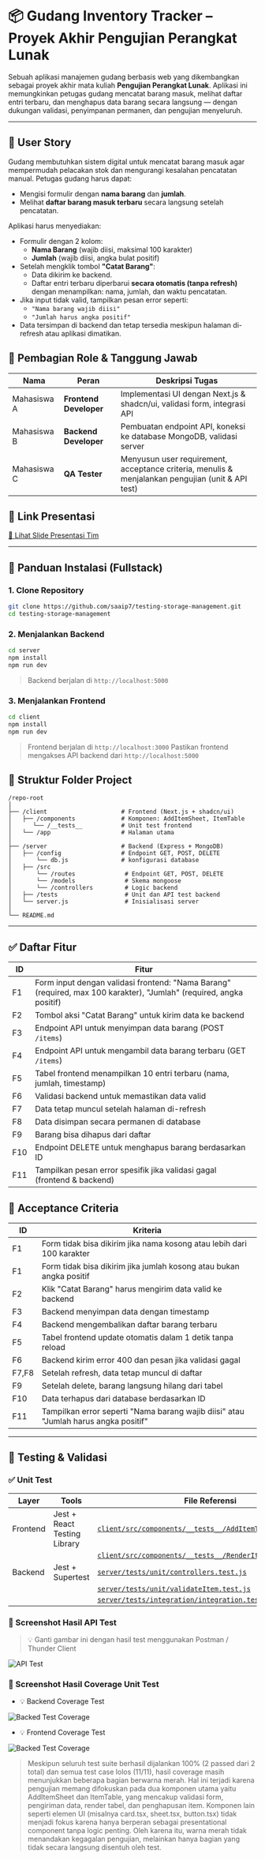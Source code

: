 
# 📦 Gudang Inventory Tracker – Proyek Akhir Pengujian Perangkat Lunak

Sebuah aplikasi manajemen gudang berbasis web yang dikembangkan sebagai proyek akhir mata kuliah **Pengujian Perangkat Lunak**. Aplikasi ini memungkinkan petugas gudang mencatat barang masuk, melihat daftar entri terbaru, dan menghapus data barang secara langsung — dengan dukungan validasi, penyimpanan permanen, dan pengujian menyeluruh.

---

## 📘 User Story 

Gudang membutuhkan sistem digital untuk mencatat barang masuk agar mempermudah pelacakan stok dan mengurangi kesalahan pencatatan manual. Petugas gudang harus dapat:

- Mengisi formulir dengan **nama barang** dan **jumlah**.
- Melihat **daftar barang masuk terbaru** secara langsung setelah pencatatan.

Aplikasi harus menyediakan:
- Formulir dengan 2 kolom:
  - **Nama Barang** (wajib diisi, maksimal 100 karakter)
  - **Jumlah** (wajib diisi, angka bulat positif)
- Setelah mengklik tombol **"Catat Barang"**:
  - Data dikirim ke backend.
  - Daftar entri terbaru diperbarui **secara otomatis (tanpa refresh)** dengan menampilkan: nama, jumlah, dan waktu pencatatan.
- Jika input tidak valid, tampilkan pesan error seperti:
  - `"Nama barang wajib diisi"`
  - `"Jumlah harus angka positif"`
- Data tersimpan di backend dan tetap tersedia meskipun halaman di-refresh atau aplikasi dimatikan.



## 👥 Pembagian Role & Tanggung Jawab

| Nama        | Peran                  | Deskripsi Tugas                                                                                   |
| ----------- | ---------------------- | ------------------------------------------------------------------------------------------------- |
| Mahasiswa A | **Frontend Developer** | Implementasi UI dengan Next.js & shadcn/ui, validasi form, integrasi API                          |
| Mahasiswa B | **Backend Developer**  | Pembuatan endpoint API, koneksi ke database MongoDB, validasi server                              |
| Mahasiswa C | **QA Tester**          | Menyusun user requirement, acceptance criteria, menulis & menjalankan pengujian (unit & API test) |


## 🎤 Link Presentasi

[🔗 Lihat Slide Presentasi Tim](https://example.com/link-google-slide-anda)


---

## 🚀 Panduan Instalasi (Fullstack)

### 1. Clone Repository

```bash
git clone https://github.com/saaip7/testing-storage-management.git
cd testing-storage-management
````



### 2. Menjalankan Backend

```bash
cd server
npm install
npm run dev
```

> Backend berjalan di `http://localhost:5000`



### 3. Menjalankan Frontend

```bash
cd client
npm install
npm run dev
```

> Frontend berjalan di `http://localhost:3000`
> Pastikan frontend mengakses API backend dari `http://localhost:5000`



## 📂 Struktur Folder Project

```
/repo-root
│
├── /client                     # Frontend (Next.js + shadcn/ui)
│   ├── /components             # Komponen: AddItemSheet, ItemTable
│      └── /__tests__           # Unit test frontend     
│   └── /app                    # Halaman utama
│
├── /server                     # Backend (Express + MongoDB)
│   ├── /config                 # Endpoint GET, POST, DELETE
│       └── db.js               # konfigurasi database
│   ├── /src                 
│       └── /routes              # Endpoint GET, POST, DELETE
│       └── /models              # Skema mongoose
│       └── /controllers         # Logic backend
│   ├── /tests                   # Unit dan API test backend
│   └── server.js                # Inisialisasi server
│
└── README.md
```

---

## ✅ Daftar Fitur

| ID  | Fitur                                                                                                               |
| --- | ------------------------------------------------------------------------------------------------------------------- |
| F1  | Form input dengan validasi frontend: "Nama Barang" (required, max 100 karakter), "Jumlah" (required, angka positif) |
| F2  | Tombol aksi "Catat Barang" untuk kirim data ke backend                                                              |
| F3  | Endpoint API untuk menyimpan data barang (POST `/items`)                                                            |
| F4  | Endpoint API untuk mengambil data barang terbaru (GET `/items`)                                                     |
| F5  | Tabel frontend menampilkan 10 entri terbaru (nama, jumlah, timestamp)                                               |
| F6  | Validasi backend untuk memastikan data valid                                                                        |
| F7  | Data tetap muncul setelah halaman di-refresh                                                                        |
| F8  | Data disimpan secara permanen di database                                                                           |
| F9  | Barang bisa dihapus dari daftar                                                                                     |
| F10 | Endpoint DELETE untuk menghapus barang berdasarkan ID                                                               |
| F11 | Tampilkan pesan error spesifik jika validasi gagal (frontend & backend)                                             |



## 🎯 Acceptance Criteria

| ID    | Kriteria                                                                            |
| ----- | ----------------------------------------------------------------------------------- |
| F1    | Form tidak bisa dikirim jika nama kosong atau lebih dari 100 karakter               |
| F1    | Form tidak bisa dikirim jika jumlah kosong atau bukan angka positif                 |
| F2    | Klik "Catat Barang" harus mengirim data valid ke backend                            |
| F3    | Backend menyimpan data dengan timestamp                                             |
| F4    | Backend mengembalikan daftar barang terbaru                                         |
| F5    | Tabel frontend update otomatis dalam 1 detik tanpa reload                           |
| F6    | Backend kirim error 400 dan pesan jika validasi gagal                               |
| F7,F8 | Setelah refresh, data tetap muncul di daftar                                        |
| F9    | Setelah delete, barang langsung hilang dari tabel                                   |
| F10   | Data terhapus dari database berdasarkan ID                                          |
| F11   | Tampilkan error seperti "Nama barang wajib diisi" atau "Jumlah harus angka positif" |

---

## 🧪 Testing & Validasi

### ✅ Unit Test

| Layer    | Tools                        | File Referensi                                                                                                                        |
| -------- | ---------------------------- | ------------------------------------------------------------------------------------------------------------------------------------- |
| Frontend | Jest + React Testing Library | [`client/src/components/__tests__/AddItemTest.test.tsx`](client/src/components/__tests__/AddItemTest.test.tsx)                        |
|          |                              | [`client/src/components/__tests__/RenderItemTable.test.tsx`](client/src/components/__tests__/RenderItemTable.test.tsx)                |
| Backend  | Jest + Supertest             | [`server/tests/unit/controllers.test.js`](server/tests/unit/controllers.test.js)                                                      |
|          |                              | [`server/tests/unit/validateItem.test.js`](server/tests/unit/validateItem.test.js)                                                    |
|          |                              | [`server/tests/integration/integration.test.js`](server/tests/integration/integration.test.js)                                        |


### 🧪 Screenshot Hasil API Test

> 💡 Ganti gambar ini dengan hasil test menggunakan Postman / Thunder Client

![API Test](./client/public/screenshots/api-test-placeholder.png)



### 🧪 Screenshot Hasil Coverage Unit Test

- 💡 Backend Coverage Test

![Backed Test Coverage](https://i.imghippo.com/files/DBQ3561QI.jpeg)

- 💡 Frontend Coverage Test

![Backed Test Coverage](https://i.imghippo.com/files/bqNj3074bK.png)
> Meskipun seluruh test suite berhasil dijalankan 100% (2 passed dari 2 total) dan semua test case lolos (11/11), hasil coverage masih menunjukkan beberapa bagian berwarna merah. Hal ini terjadi karena pengujian memang difokuskan pada dua komponen utama yaitu AddItemSheet dan ItemTable, yang mencakup validasi form, pengiriman data, render tabel, dan penghapusan item. Komponen lain seperti elemen UI (misalnya card.tsx, sheet.tsx, button.tsx) tidak menjadi fokus karena hanya berperan sebagai presentational component tanpa logic penting. Oleh karena itu, warna merah tidak menandakan kegagalan pengujian, melainkan hanya bagian yang tidak secara langsung disentuh oleh test.









